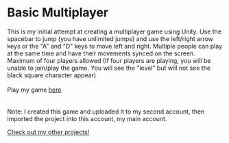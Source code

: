 # Basic Multiplayer

This is my initial attempt at creating a multiplayer game using Unity. Use the spacebar to jump (you have unlimited jumps) and use the left/right arrow keys or the "A" and "D" keys to move left and right. Multiple people can play at the same time and have their movements synced on the screen. <br>Maximum of four players allowed (If four players are playing, you will be unable to join/play the game. You will see the "level" but will not see the black square character appear)<br><br>
Play my game <a target="_blank" rel="noopener noreferrer" href="https://jeremylau01.github.io/basicmultiplayer_FromSecondAccount/">here</a>
<br><br><br>Note: I created this game and uploaded it to my second account, then imported the project into this account, my main account.

<a target="_blank" rel="noopener noreferrer" href="https://jeremylau01.github.io/welcome/">Check out my other projects!</a>
